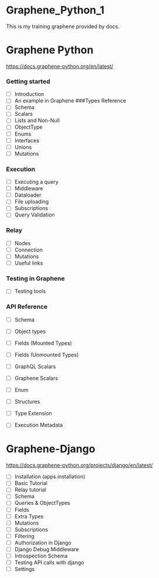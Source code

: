 # Graphene_Python_1

This is my training graphene provided by docs.

# Graphene Python
https://docs.graphene-python.org/en/latest/
### Getting started
- [ ] Introduction
- [ ] An example in Graphene
###Types Reference
- [ ] Schema
- [ ] Scalars
- [ ] Lists and Non-Null
- [ ] ObjectType
- [ ] Enums
- [ ] Interfaces
- [ ] Unions
- [ ] Mutations
### Execution
- [ ] Executing a query
- [ ] Middleware
- [ ] Dataloader
- [ ] File uploading
- [ ] Subscriptions
- [ ] Query Validation
### Relay
- [ ] Nodes
- [ ] Connection
- [ ] Mutations
- [ ] Useful links
### Testing in Graphene
- [ ] Testing tools
### API Reference
- [ ] Schema
- [ ] Object types
- [ ] Fields (Mounted Types)
- [ ] Fields (Unmounted Types)
- [ ] GraphQL Scalars
- [ ] Graphene Scalars
- [ ] Enum
- [ ] Structures
- [ ] Type Extension
- [ ] Execution Metadata


# Graphene-Django
https://docs.graphene-python.org/projects/django/en/latest/
- [ ] Installation (apps.installation)
- [ ] Basic Tutorial
- [ ] Relay tutorial
- [ ] Schema
- [ ] Queries & ObjectTypes
- [ ] Fields
- [ ] Extra Types
- [ ] Mutations
- [ ] Subscriptions
- [ ] Filtering
- [ ] Authorization in Django
- [ ] Django Debug Middleware
- [ ] Introspection Schema
- [ ] Testing API calls with django
- [ ] Settings
